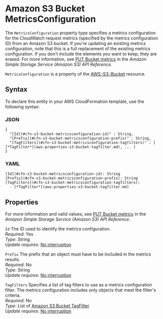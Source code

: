 # Amazon S3 Bucket MetricsConfiguration<a name="aws-properties-s3-bucket-metricsconfiguration"></a>

<a name="aws-properties-s3-bucket-metricsconfiguration-description"></a>The `MetricsConfiguration` property type specifies a metrics configuration for the CloudWatch request metrics \(specified by the metrics configuration ID\) from an Amazon S3 bucket\. If you're updating an existing metrics configuration, note that this is a full replacement of the existing metrics configuration\. If you don't include the elements you want to keep, they are erased\. For more information, see [ PUT Bucket metrics](http://docs.aws.amazon.com/AmazonS3/latest/API/RESTBucketPUTMetricConfiguration.html) in the *Amazon Simple Storage Service \(Amazon S3\) API Reference*\.

<a name="aws-properties-s3-bucket-metricsconfiguration-inheritance"></a> `MetricsConfiguration` is a property of the [AWS::S3::Bucket](aws-properties-s3-bucket.md) resource\. 

## Syntax<a name="aws-properties-s3-bucket-metricsconfiguration-syntax"></a>

To declare this entity in your AWS CloudFormation template, use the following syntax:

### JSON<a name="aws-properties-s3-bucket-metricsconfiguration-syntax.json"></a>

```
{
  "[Id](#cfn-s3-bucket-metricsconfiguration-id)" : String,
  "[Prefix](#cfn-s3-bucket-metricsconfiguration-prefix)" : String,
  "[TagFilters](#cfn-s3-bucket-metricsconfiguration-tagfilters)" : [ [*TagFilter*](aws-properties-s3-bucket-tagfilter.md), ... ]
}
```

### YAML<a name="aws-properties-s3-bucket-metricsconfiguration-syntax.yaml"></a>

```
[Id](#cfn-s3-bucket-metricsconfiguration-id): String
[Prefix](#cfn-s3-bucket-metricsconfiguration-prefix): String
[TagFilters](#cfn-s3-bucket-metricsconfiguration-tagfilters): 
  - [*TagFilter*](aws-properties-s3-bucket-tagfilter.md)
```

## Properties<a name="aws-properties-s3-bucket-metricsconfiguration-properties"></a>

For more information and valid values, see [PUT Bucket metrics](http://docs.aws.amazon.com/AmazonS3/latest/API/RESTBucketPUTMetricConfiguration.html) in the *Amazon Simple Storage Service \(Amazon S3\) API Reference*\.

`Id`  <a name="cfn-s3-bucket-metricsconfiguration-id"></a>
The ID used to identify the metrics configuration\.  
 *Required*: Yes  
 *Type*: String  
 *Update requires*: [No interruption](using-cfn-updating-stacks-update-behaviors.md#update-no-interrupt) 

`Prefix`  <a name="cfn-s3-bucket-metricsconfiguration-prefix"></a>
The prefix that an object must have to be included in the metrics results\.  
 *Required*: No  
 *Type*: String  
 *Update requires*: [No interruption](using-cfn-updating-stacks-update-behaviors.md#update-no-interrupt) 

`TagFilters`  <a name="cfn-s3-bucket-metricsconfiguration-tagfilters"></a>
Specifies a list of tag filters to use as a metrics configuration filter\. The metrics configuration includes only objects that meet the filter's criteria\.   
 *Required*: No  
 *Type*: List of [Amazon S3 Bucket TagFilter](aws-properties-s3-bucket-tagfilter.md)  
 *Update requires*: [No interruption](using-cfn-updating-stacks-update-behaviors.md#update-no-interrupt) 